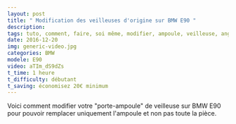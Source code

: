 ```yaml
---
layout: post
title: " Modification des veilleuses d'origine sur BMW E90 "
description: 
tags: tuto, comment, faire, soi même, modifier, ampoule, veilleuse, angel eyes, ba9s, 10w, 12v, bmw, série 3, E90, E91, E92, E93
date: 2016-12-20 
img: generic-video.jpg
categories: BMW
modele: E90
video: aTIm_dS9dZs
t_time: 1 heure
t_difficulty: débutant
t_saving: économisez 20€ minimum
---
```


Voici comment modifier votre "porte-ampoule" de veilleuse sur BMW E90 pour pouvoir remplacer uniquement l'ampoule et non pas toute la pièce.